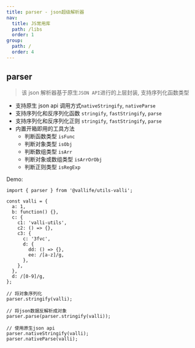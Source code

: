 ```yaml
---
title: parser - json超级解析器
nav:
  title: JS常用库
  path: /libs
  order: 1
group:
  path: /
  order: 4
---
```


## parser

> 该 json 解析器基于原生`JSON API`进行的上层封装, 支持序列化函数类型

- 支持原生 json api 调用方式`nativeStringify`, `nativeParse`
- 支持序列化和反序列化函数 `stringify`, `fastStringify`, `parse`
- 支持序列化和反序列化正则 `stringify`, `fastStringify`, `parse`
- 内置开箱即用的工具方法
  - 判断函数类型 `isFunc`
  - 判断对象类型 `isObj`
  - 判断数组类型 `isArr`
  - 判断对象或数组类型 `isArrOrObj`
  - 判断正则类型 `isRegExp`

Demo:

```tsx | pure
import { parser } from '@vallife/utils-valli';

const valli = {
  a: 1,
  b: function() {},
  c: {
    c1: 'valli-utils',
    c2: () => {},
    c3: {
      c: '3fvc',
      d: {
        dd: () => {},
        ee: /[a-z]/g,
      },
    },
  },
  d: /[0-9]/g,
};

// 将对象序列化
parser.stringify(valli);

// 将json数据反解析成对象
parser.parse(parser.stringify(valli));

// 使用原生json api
parser.nativeStringify(valli);
parser.nativeParse(valli);
```
